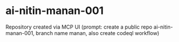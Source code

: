 # ai-nitin-manan-001
Repository created via MCP UI (prompt: create a public repo ai-nitin-manan-001, branch name manan, also create codeql workflow)
